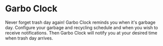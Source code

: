 # Garbo Clock

Never forget trash day again! Garbo Clock reminds you when it's garbage day.
Configure your garbage and recycling schedule and when you wish to receive notifications.
Then Garbo Clock will notify you at your desired time when trash day arrives.
